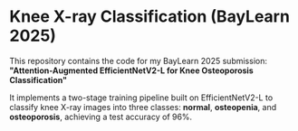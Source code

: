 # Knee X-ray Classification (BayLearn 2025)

This repository contains the code for my BayLearn 2025 submission:  
**"Attention-Augmented EfficientNetV2-L for Knee Osteoporosis Classification"**

It implements a two-stage training pipeline built on EfficientNetV2-L to classify knee X-ray images into three classes: **normal**, **osteopenia**, and **osteoporosis**, achieving a test accuracy of 96%.

